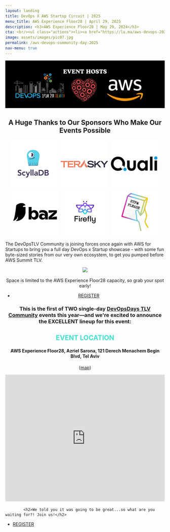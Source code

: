 ```yaml
---
layout: landing
title: DevOps X AWS Startup Circuit | 2025 
menu_title: AWS Experience Floor28 | April 29, 2025
description: <h3>AWS Experience Floor28 | May 29, 2024</h3>
cta: <br/><ul class="actions"><li><a href="https://lu.ma/aws-devops-2025" class="button special fit" target="_blank"> REGISTER</a></li></ul>
image: assets/images/pic07.jpg
permalink: /aws-devops-community-day-2025
nav-menu: true
---
```


<!-- Main -->
<div id="main" class="alt">

<!-- One -->
<section id="one">
	<div class="inner">


 <div class="box" style="text-align: center;">

<img src="/assets/images/devops-community-day-crop2.jpg">		

<h2> A Huge Thanks to Our Sponsors Who Make Our Events Possible </h2>
<a href="https://scylladb.com"
        target="_blank"><img src="/assets/images/sponsor-logos/scylla-SQ.png"
             width="150px"></a>&nbsp;&nbsp;
 <a href="https://terasky.com"
        target="_blank"><img src="/assets/images/sponsor-logos/terasky-SQ.png"
             width="150px"></a>&nbsp;&nbsp;<a
        href="https://quali.com"
        target="_blank"><img src="/assets/images/sponsor-logos/quali-SQ.png" width="150px"></a>&nbsp;&nbsp;<a
        href="https://baz.co"
        target="_blank"><img src="/assets/images/sponsor-logos/baz-SQ.png" width="150px"></a>&nbsp;&nbsp;<a
        href="https://firefly.ai"
        target="_blank"><img src="/assets/images/sponsor-logos/firefly-SQ.png" width="150px"></a>&nbsp;&nbsp;<a
        href="https://rtfmplease.dev"
        target="_blank"><img src="/assets/images/sponsor-logos/rtfm-SQ.png" width="150px"></a>

</div>

               
<a id="agenda"></a>

<!--<script src="https://static.elfsight.com/platform/platform.js" data-use-service-core defer></script>
<div class="elfsight-app-03ed32cd-8162-4e3d-b015-e473714a328f" data-elfsight-app-lazy></div> 

</div>-->

<div class="box">
<p>​The DevOpsTLV Community is joining forces once again with AWS for Startups to bring you a full day DevOps x Startup showcase - with some fun byte-sized stories from our very own ecosystem, to get you pumped before AWS Summit TLV.</p>

<p style="text-align: center;"><img src="https://images.lumacdn.com/cdn-cgi/image/format=auto,fit=cover,dpr=2,background=white,quality=75,width=400,height=400/event-covers/h8/935d2b7e-f12b-4067-9afd-eb27ec3a4ae1.png" width="40%"></p>

<p style="text-align: center;">​Space is limited to the AWS Experience Floor28 capacity, so grab your spot early!</p>

<ul style="text-align: center;" class="actions"><li><a href="https://lu.ma/aws-devops-2025" class="button fit" target="_blank"> REGISTER</a></li></ul>

 </div>


<h3 style="text-align: center;">​This is the first of TWO single-day <a href="/devopsdays" target="_blank">DevOpsDays TLV Community</a> events this year––and we're excited to announce the EXCELLENT lineup for this event:</h3>


<!-- Elfsight Event Calendar | AWS + DevOps Community Day 2025 -->
<script src="https://static.elfsight.com/platform/platform.js" async></script>
<div class="elfsight-app-5aa4f8ba-12ec-4ac0-bdce-f127825f13f0" data-elfsight-app-lazy></div>



 <div class="box" style="text-align: center;">
       <h2 style="text-transform: uppercase; color: turquoise;">EVENT LOCATION</h2>
       <h4>AWS Experience Floor28, Azriel Sarona, 121 Derech Menachem Begin Blvd, Tel Aviv</h4>
       <p>(<a href="https://maps.app.goo.gl/wb6LNQ1GHuvdSLsVA" target="_blank">map</a>)</p>
  
   <p style="text-align: center;"> <iframe src="https://www.google.com/maps/embed?pb=!1m18!1m12!1m3!1d3380.905497353656!2d34.786448976433775!3d32.071804673966376!2m3!1f0!2f0!3f0!3m2!1i1024!2i768!4f13.1!3m3!1m2!1s0x151d4b9c4620ee5b%3A0xa060857953cd4476!2sAzrieli%20Sarona%20Tower!5e0!3m2!1sen!2sil!4v1712752726113!5m2!1sen!2sil" width="100%" height="400" style="border:0;" allowfullscreen="" loading="lazy"></iframe></p>

</div>


<a id="register"></a>

			<h2>We told you it was going to be great...so what are you waiting for?! Join us!</h2>
<ul class="actions">
                    <li><a href="https://lu.ma/devops-community-day-2024" class="button next">REGISTER</a></li>
                </ul>

</div>

